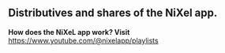 ## Distributives and shares of the NiXel app.

**How does the NiXeL app work? Visit** https://www.youtube.com/@nixelapp/playlists


